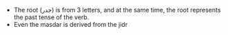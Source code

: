 - The root (جدر) is from 3 letters, and at the same time, the root represents the past tense of the verb. 
- Even the masdar is derived from the jidr